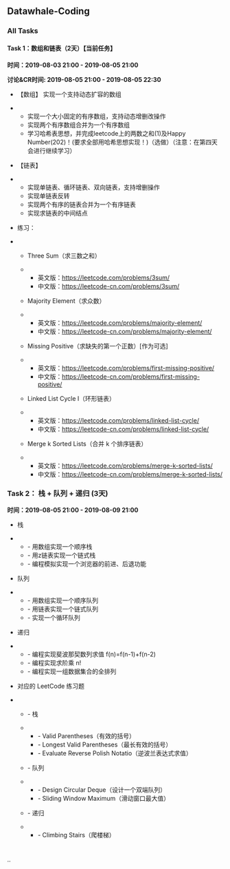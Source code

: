 ﻿## Datawhale-Coding

### All Tasks

#### **Task 1：数组和链表（2天）【**当前任务**】**

**时间：2019-08-03 21:00 - 2019-08-05 21:00**

**讨论&CR时间: 2019-08-05 21:00 - 2019-08-05 22:30**

-  【数组】 实现一个支持动态扩容的数组

- - 实现一个大小固定的有序数组，支持动态增删改操作
  - 实现两个有序数组合并为一个有序数组
  - 学习哈希表思想，并完成leetcode上的两数之和(1)及Happy Number(202)！(要求全部用哈希思想实现！)（选做）（注意：在第四天会进行继续学习）

- 【链表】

- - 实现单链表、循环链表、双向链表，支持增删操作
  - 实现单链表反转
  - 实现两个有序的链表合并为一个有序链表
  - 实现求链表的中间结点

- 练习：

- -  Three Sum（求三数之和）

  - - 英文版：<https://leetcode.com/problems/3sum/>
    - 中文版：<https://leetcode-cn.com/problems/3sum/>

  - Majority Element（求众数）

  - - 英文版：<https://leetcode.com/problems/majority-element/>
    - 中文版：<https://leetcode-cn.com/problems/majority-element/>

  - Missing Positive（求缺失的第一个正数）[作为可选]

  - - 英文版：<https://leetcode.com/problems/first-missing-positive/>
    - 中文版：<https://leetcode-cn.com/problems/first-missing-positive/>

  - Linked List Cycle I（环形链表）

  - - 英文版：<https://leetcode.com/problems/linked-list-cycle/>
    - 中文版：<https://leetcode-cn.com/problems/linked-list-cycle/>

  - Merge k Sorted Lists（合并 k 个排序链表）

  - - 英文版：<https://leetcode.com/problems/merge-k-sorted-lists/>
    - 中文版：<https://leetcode-cn.com/problems/merge-k-sorted-lists/>

### **Task 2： 栈 + 队列 + 递归 (3天)**

**时间：2019-08-05 21:00 - 2019-08-09 21:00**

- 栈

- - \- 用数组实现一个顺序栈
  - \- 用z链表实现一个链式栈
  - \- 编程模拟实现一个浏览器的前进、后退功能

- 队列

- - \- 用数组实现一个顺序队列
  - \- 用链表实现一个链式队列
  - \- 实现一个循环队列

- 递归

- - \- 编程实现斐波那契数列求值 f(n)=f(n-1)+f(n-2)
  - \- 编程实现求阶乘 n!
  - \- 编程实现一组数据集合的全排列

- 对应的 LeetCode 练习题

- - \- 栈

  - - \- Valid Parentheses（有效的括号）
    - \- Longest Valid Parentheses（最长有效的括号）
    - \- Evaluate Reverse Polish Notatio（逆波兰表达式求值）

  - \- 队列

  - -  \- Design Circular Deque（设计一个双端队列）
    -  \- Sliding Window Maximum（滑动窗口最大值）

  - \- 递归

  - - \- Climbing Stairs（爬楼梯）

 

#  
..
